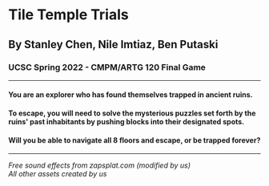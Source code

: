 # Tile Temple Trials

## By Stanley Chen, Nile Imtiaz, Ben Putaski

### UCSC Spring 2022 - CMPM/ARTG 120 Final Game
---
#### You are an explorer who has found themselves trapped in ancient ruins. <br>
#### To escape, you will need to solve the mysterious puzzles set forth by the ruins' past inhabitants by pushing blocks into their designated spots. <br>
#### Will you be able to navigate all 8 floors and escape, or be trapped forever?
---
*Free sound effects from zapsplat.com (modified by us)* <br>
*All other assets created by us*